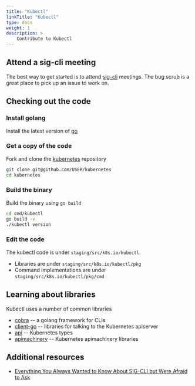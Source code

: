 ```yaml
---
title: "Kubectl"
linkTitle: "Kubectl"
type: docs
weight: 1
description: >
    Contribute to Kubectl
---
```


## Attend a sig-cli meeting

The best way to get started is to attend [sig-cli](https://github.com/kubernetes/community/tree/master/sig-cli)
meetings.  The bug scrub is a great place to pick up an issue to work on.

## Checking out the code

### Install golang

Install the latest version of [go](https://golang.org)

### Get a copy of the code

Fork and clone the [kubernetes](https://github.com/kubernetes/kubernetes) repository

```sh
git clone git@github.com/USER/kubernetes
cd kubernetes
```

### Build the binary

Build the binary using `go build`

```sh
cd cmd/kubectl
go build -v
./kubectl version
```

### Edit the code

The kubectl code is under `staging/src/k8s.io/kubectl`.

- Libraries are under `staging/src/k8s.io/kubectl/pkg`
- Command implementations are under `staging/src/k8s.io/kubectl/pkg/cmd`

## Learning about libraries

Kubectl uses a number of common libraries

- [cobra](https://github.com/spf13/cobra) -- a golang framework for CLIs
- [client-go](https://github.com/kubernetes/client-go) -- libraries for talking to the Kubernetes apiserver
- [api](https://github.com/kubernetes/api) -- Kubernetes types
- [apimachinery](https://github.com/kubernetes/apimachinery) -- Kubernetes apimachinery libraries

## Additional resources

- [Everything You Always Wanted to Know About SIG-CLI but Were Afraid to Ask](https://www.youtube.com/watch?v=QVYQUQd7prE)